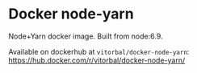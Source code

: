 # Docker node-yarn

Node+Yarn docker image. Built from node:6.9.

Available on dockerhub at `vitorbal/docker-node-yarn`: https://hub.docker.com/r/vitorbal/docker-node-yarn/
